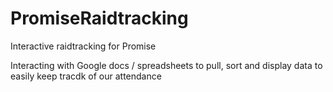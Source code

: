PromiseRaidtracking
===================

Interactive raidtracking for Promise

Interacting with Google docs / spreadsheets to pull, sort and display data to easily keep tracdk of our attendance
